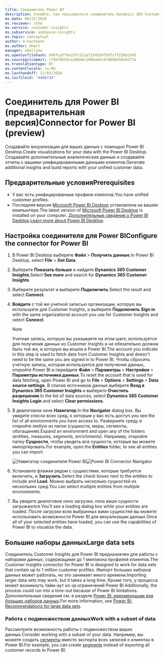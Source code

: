 ```yaml
---
title: Соединитель Power BI
description: Узнайте, как пользоваться соединитель Dynamics 365 Customer Insights в Power BI.
ms.date: 09/21/2020
ms.reviewer: sthe
ms.service: customer-insights
ms.subservice: audience-insights
ms.topic: conceptual
author: m-hartmann
ms.author: mhart
manager: shellyha
ms.openlocfilehash: d497ca779a337c512a7254524f597cff226bcb45
ms.sourcegitcommit: cf9b78559ca189d4c2086a66c879098d56c0377a
ms.translationtype: HT
ms.contentlocale: ru-RU
ms.lasthandoff: 11/03/2020
ms.locfileid: "4406724"
---
```

# <a name="connector-for-power-bi-preview"></a><span data-ttu-id="30dc3-103">Соединитель для Power BI (предварительная версия)</span><span class="sxs-lookup"><span data-stu-id="30dc3-103">Connector for Power BI (preview)</span></span>

<span data-ttu-id="30dc3-104">Создавайте визуализации для ваших данных с помощью Power BI Desktop.</span><span class="sxs-lookup"><span data-stu-id="30dc3-104">Create visualizations for your data with the Power BI Desktop.</span></span> <span data-ttu-id="30dc3-105">Создавайте дополнительные аналитические данные и создавайте отчеты с вашими унифицированными данными клиентов.</span><span class="sxs-lookup"><span data-stu-id="30dc3-105">Generate additional insights and build reports with your unified customer data.</span></span>

## <a name="prerequisites"></a><span data-ttu-id="30dc3-106">Предварительные условия</span><span class="sxs-lookup"><span data-stu-id="30dc3-106">Prerequisites</span></span>

- <span data-ttu-id="30dc3-107">У вас есть унифицированные профили клиентов.</span><span class="sxs-lookup"><span data-stu-id="30dc3-107">You have unified customer profiles.</span></span>
- <span data-ttu-id="30dc3-108">Последняя версия [Microsoft Power BI Desktop](https://powerbi.microsoft.com/desktop/) установлена на вашем компьютере.</span><span class="sxs-lookup"><span data-stu-id="30dc3-108">The latest version of [Microsoft Power BI Desktop](https://powerbi.microsoft.com/desktop/) is installed on your computer.</span></span> <span data-ttu-id="30dc3-109">[Дополнительные сведения о Power BI Desktop](https://docs.microsoft.com/power-bi/desktop-what-is-desktop).</span><span class="sxs-lookup"><span data-stu-id="30dc3-109">[Learn more about Power BI Desktop](https://docs.microsoft.com/power-bi/desktop-what-is-desktop).</span></span>

## <a name="configure-the-connector-for-power-bi"></a><span data-ttu-id="30dc3-110">Настройка соединителя для Power BI</span><span class="sxs-lookup"><span data-stu-id="30dc3-110">Configure the connector for Power BI</span></span>

1. <span data-ttu-id="30dc3-111">В Power BI Desktop выберите **Файл** > **Получить данные**.</span><span class="sxs-lookup"><span data-stu-id="30dc3-111">In Power BI Desktop, select **File** > **Get Data**.</span></span>

1. <span data-ttu-id="30dc3-112">Выберите **Показать больше** и найдите **Dynamics 365 Customer Insights**.</span><span class="sxs-lookup"><span data-stu-id="30dc3-112">Select **See more** and search for **Dynamics 365 Customer Insights**</span></span>

1. <span data-ttu-id="30dc3-113">Выберите результат и выберите **Подключить**.</span><span class="sxs-lookup"><span data-stu-id="30dc3-113">Select the result and select **Connect**.</span></span>

1. <span data-ttu-id="30dc3-114">**Войдите** с той же учетной записью организации, которую вы используете для Customer Insights, и выберите **Подключить**.</span><span class="sxs-lookup"><span data-stu-id="30dc3-114">**Sign in** with the same organizational account you use for Customer Insights and select **Connect**.</span></span>
   > [!NOTE]
   > <span data-ttu-id="30dc3-115">Учетная запись, которую вы указываете на этом шаге, используется для получения данных из Customer Insights и не обязательно должна быть той же, в которую вы вошли в Power BI.</span><span class="sxs-lookup"><span data-stu-id="30dc3-115">The account you indicate in this step is used to fetch data from Customer Insights and doesn't need to be the same you are signed in to Power BI.</span></span> <span data-ttu-id="30dc3-116">Чтобы сбросить учетную запись, которая используется для получения данных, откройте Power BI и перейдите **Файл** > **Параметры** > **Настройки** > **Параметры источника данных**.</span><span class="sxs-lookup"><span data-stu-id="30dc3-116">To reset the account that is used for data fetching, open Power BI and go to **File** > **Options** > **Settings** > **Data source settings**.</span></span> <span data-ttu-id="30dc3-117">В списке источников данных выберите **Вход в Dynamics 365 Customer Insights** и выберите **Очистить разрешения**.</span><span class="sxs-lookup"><span data-stu-id="30dc3-117">In the list of data sources, select **Dynamics 365 Customer Insights Login** and select **Clear permissions**.</span></span>  

1. <span data-ttu-id="30dc3-118">В диалоговом окне **Навигатор**.</span><span class="sxs-lookup"><span data-stu-id="30dc3-118">In the **Navigator** dialog box.</span></span> <span data-ttu-id="30dc3-119">Вы увидите список всех сред, к которым у вас есть доступ.</span><span class="sxs-lookup"><span data-stu-id="30dc3-119">you see the list of all environments you have access to.</span></span> <span data-ttu-id="30dc3-120">Разверните среду и откройте любую из папок (сущности, меры, сегменты, обогащения).</span><span class="sxs-lookup"><span data-stu-id="30dc3-120">Expand an environment and open any of the folders (entities, measures, segments, enrichments).</span></span> <span data-ttu-id="30dc3-121">Например, откройте папку **Сущности**, чтобы увидеть все сущности, которые вы можете импортировать.</span><span class="sxs-lookup"><span data-stu-id="30dc3-121">For example, open the **Entities** folder, to see all entities you can import.</span></span>

   <span data-ttu-id="30dc3-122">![Навигатор соединителя Power BI](media/power-bi-navigator.png "Навигатор соединителя Power BI")</span><span class="sxs-lookup"><span data-stu-id="30dc3-122">![Power BI Connector Navigator](media/power-bi-navigator.png "Power BI Connector Navigator")</span></span>

1. <span data-ttu-id="30dc3-123">Установите флажки рядом с сущностями, которые требуется включить, и **Загрузить**.</span><span class="sxs-lookup"><span data-stu-id="30dc3-123">Select the check boxes next to the entities to include and **Load**.</span></span> <span data-ttu-id="30dc3-124">Можно выбрать несколько сущностей из нескольких сред.</span><span class="sxs-lookup"><span data-stu-id="30dc3-124">You can select multiple entities from multiple environments.</span></span>

1. <span data-ttu-id="30dc3-125">Вы увидите диалоговое окно загрузки, пока ваши сущности загружаются.</span><span class="sxs-lookup"><span data-stu-id="30dc3-125">You'll see a loading dialog box while your entities are loaded.</span></span> <span data-ttu-id="30dc3-126">После загрузки всех выбранных вами сущностей вы можете использовать возможности Power BI для визуализации данных.</span><span class="sxs-lookup"><span data-stu-id="30dc3-126">Once all of your selected entities have loaded, you can use the capabilities of Power BI to visualize the data.</span></span>

## <a name="large-data-sets"></a><span data-ttu-id="30dc3-127">Большие наборы данных</span><span class="sxs-lookup"><span data-stu-id="30dc3-127">Large data sets</span></span>

<span data-ttu-id="30dc3-128">Соединитель Customer Insights для Power BI предназначен для работы с наборами данных, содержащими до 1 миллиона профилей клиентов.</span><span class="sxs-lookup"><span data-stu-id="30dc3-128">The Customer Insights connector for Power BI is designed to work for data sets that contain up to 1 million customer profiles.</span></span> <span data-ttu-id="30dc3-129">Импорт больших наборов данных может работать, но это занимает много времени.</span><span class="sxs-lookup"><span data-stu-id="30dc3-129">Importing larger data sets may work, but it takes a long time.</span></span> <span data-ttu-id="30dc3-130">Кроме того, у процесса может возникнуть тайм-аут из-за ограничений Power BI.</span><span class="sxs-lookup"><span data-stu-id="30dc3-130">Additionally, the process could run into a time-out because of Power BI limitations.</span></span> <span data-ttu-id="30dc3-131">Дополнительные сведения см. в разделе [Power BI: рекомендации для больших наборов данных](https://docs.microsoft.com/power-bi/admin/service-premium-what-is#large-datasets).</span><span class="sxs-lookup"><span data-stu-id="30dc3-131">For more information, see [Power BI: Recommendations for large data sets](https://docs.microsoft.com/power-bi/admin/service-premium-what-is#large-datasets).</span></span> 

### <a name="work-with-a-subset-of-data"></a><span data-ttu-id="30dc3-132">Работа с подмножеством данных</span><span class="sxs-lookup"><span data-stu-id="30dc3-132">Work with a subset of data</span></span>

<span data-ttu-id="30dc3-133">Рассмотрите возможность работы с подмножеством ваших данных.</span><span class="sxs-lookup"><span data-stu-id="30dc3-133">Consider working with a subset of your data.</span></span> <span data-ttu-id="30dc3-134">Например, вы можете создать [сегменты](segments.md) вместо экспорта всех записей о клиентах в Power BI.</span><span class="sxs-lookup"><span data-stu-id="30dc3-134">For example, you can create [segments](segments.md) instead of exporting all customer records to Power BI.</span></span>
